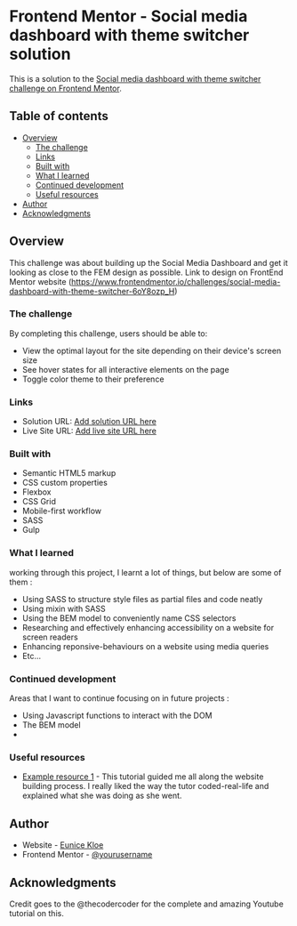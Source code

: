 # Frontend Mentor - Social media dashboard with theme switcher solution

This is a solution to the [Social media dashboard with theme switcher challenge on Frontend Mentor](https://www.frontendmentor.io/challenges/social-media-dashboard-with-theme-switcher-6oY8ozp_H). 

## Table of contents

- [Overview](#overview)
  - [The challenge](#the-challenge)
  - [Links](#links)
  - [Built with](#built-with)
  - [What I learned](#what-i-learned)
  - [Continued development](#continued-development)
  - [Useful resources](#useful-resources)
- [Author](#author)
- [Acknowledgments](#acknowledgments)


## Overview
This challenge was about building up the Social Media Dashboard and get it looking as close to the FEM design as possible.
Link to design on FrontEnd Mentor website (https://www.frontendmentor.io/challenges/social-media-dashboard-with-theme-switcher-6oY8ozp_H)

### The challenge

By completing this challenge, users should be able to:

- View the optimal layout for the site depending on their device's screen size
- See hover states for all interactive elements on the page
- Toggle color theme to their preference


### Links

- Solution URL: [Add solution URL here](https://github.com/Nicekloe/SM-Dashboard-DarkLightToggle-FEMChallenge)
- Live Site URL: [Add live site URL here](https://your-live-site-url.com)


### Built with

- Semantic HTML5 markup
- CSS custom properties
- Flexbox
- CSS Grid
- Mobile-first workflow
- SASS
- Gulp


### What I learned

working through this project, I learnt a lot of things, but below are some of them :
- Using SASS to structure style files as partial files and code neatly
- Using mixin with SASS
- Using the BEM model to conveniently name CSS selectors
- Researching and effectively enhancing accessibility on a website for screen readers
- Enhancing reponsive-behaviours on a website using media queries
- Etc...



### Continued development
Areas that I want to continue focusing on in future projects :
- Using Javascript functions to interact with the DOM
- The BEM model
- 


### Useful resources

- [Example resource 1](https://www.youtube.com/watch?v=krfUjg0S2uI) - This tutorial guided me all along the website building process. I really liked the way the tutor coded-real-life and explained what she was doing as she went.

## Author

- Website - [Eunice Kloe](https://www.your-site.com)
- Frontend Mentor - [@yourusername](https://www.frontendmentor.io/profile/Nicekloe)


## Acknowledgments
Credit goes to the @thecodercoder for the complete and amazing Youtube tutorial on this.
